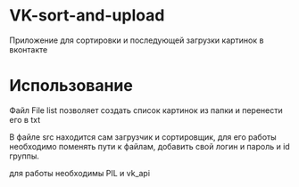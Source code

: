 # VK-sort-and-upload
Приложение для сортировки и последующей загрузки картинок в вконтакте
# Использование
Файл File list позволяет создать список картинок из папки и перенести его в txt

В файле srс находится сам загрузчик и сортировщик, для его работы необходимо поменять пути к файлам, добавить свой логин и пароль и id группы.
 
для работы необходимы PIL и vk_api
